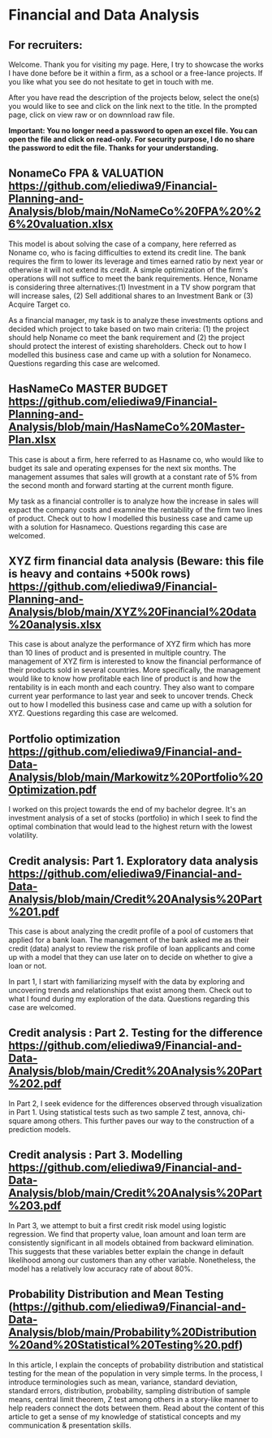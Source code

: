 # Financial and Data Analysis

## For recruiters:
Welcome. Thank you for visiting my page. Here, I try to showcase the works I have done before be it within a firm, as a school or a free-lance projects. If you like what you see do not hesitate to get in touch with me.

After you have read the description of the projects below, select the one(s) you would like to see and click on the link next to the title. In the prompted page, click on view raw or on downnload raw file. 

**Important: You no longer need a password to open an excel file. You can open the file and click on read-only.**
**For security purpose, I do no share the password to edit the file. Thanks for your understanding.**

## NonameCo FPA & VALUATION https://github.com/eliediwa9/Financial-Planning-and-Analysis/blob/main/NoNameCo%20FPA%20%26%20valuation.xlsx
This model is about solving the case of a company, here referred as Noname co, who is facing difficulties to extend its credit line. The bank requires the firm to lower its leverage and times earned ratio by next year or otherwise it will not extend its credit. A simple optimization of the firm's operations will not suffice to meet the bank requirements. Hence, Noname is considering three alternatives:(1) Investment in a TV show porgram that will increase sales, (2) Sell additional shares to an Investment Bank or (3) Acquire Target co. 

As a financial manager, my task is to analyze these investments options and decided which project to take  based on two main criteria: (1) the project should help Noname co meet the bank requirement and (2) the project should protect the interest of existing shareholders. Check out to how I modelled this business case and came up with a solution for Nonameco. Questions regarding this case are welcomed.


## HasNameCo MASTER BUDGET https://github.com/eliediwa9/Financial-Planning-and-Analysis/blob/main/HasNameCo%20Master-Plan.xlsx
This case is about a firm, here referred to as Hasname co, who would like to budget its sale and operating expenses for the next six months. The management assumes that sales will growth at a constant rate of 5% from the second month and forward starting at the current month figure.

My task as a financial controller is to analyze how the increase in sales will expact the company costs and examnine the rentability of the firm two lines of product. Check out to how I modelled this business case and came up with a solution for Hasnameco. Questions regarding this case are welcomed.


## XYZ firm financial data analysis (Beware: this file is heavy and contains +500k rows) https://github.com/eliediwa9/Financial-Planning-and-Analysis/blob/main/XYZ%20Financial%20data%20analysis.xlsx
This case is about analyze the performance of XYZ firm which has more than 10 lines of product and is presented in multiple country. The management of XYZ firm is interested to know the financial performance of their products sold in several countries. More specifically, the management would like to know how profitable each line of product is and how the rentability is in each month and each country. They also want to compare current year performance to last year and seek to uncover trends.	Check out to how I modelled this business case and came up with a solution for XYZ. Questions regarding this case are welcomed.

## Portfolio optimization https://github.com/eliediwa9/Financial-and-Data-Analysis/blob/main/Markowitz%20Portfolio%20Optimization.pdf
I worked on this project towards the end of my bachelor degree. It's an investment analysis of a set of stocks (portfolio) in which I seek to find the optimal combination that would lead to the highest return with the lowest volatility. 

## Credit analysis: Part 1. Exploratory data analysis https://github.com/eliediwa9/Financial-and-Data-Analysis/blob/main/Credit%20Analysis%20Part%201.pdf
This case is about analyzing the credit profile of a pool of customers that applied for a bank loan. The management of the bank asked me as their credit (data) analyst to review the risk profile of loan applicants and come up with a model that they can use later on to decide on whether to give a loan or not. 

In part 1, I start with familiarizing myself with the data by exploring and uncovering trends and relationships that exist among them. Check out to what I found during my exploration of the data. Questions regarding this case are welcomed.

## Credit analysis : Part 2. Testing for the difference https://github.com/eliediwa9/Financial-and-Data-Analysis/blob/main/Credit%20Analysis%20Part%202.pdf
In Part 2, I seek evidence for the differences observed through visualization in Part 1. Using statistical tests such as two sample Z test, annova, chi-square among others. This further paves our way to the construction of a prediction models.

## Credit analysis : Part 3. Modelling https://github.com/eliediwa9/Financial-and-Data-Analysis/blob/main/Credit%20Analysis%20Part%203.pdf
In Part 3, we attempt to buit a first credit risk model using logistic regression. We find that property value, loan amount and loan term are consistently significant in all models obtained from backward elimination. This suggests that these variables better explain the change in default likelihood among our customers than any other variable. Nonetheless, the model has a relatively low accuracy rate of about 80%. 


## Probability Distribution and Mean Testing (https://github.com/eliediwa9/Financial-and-Data-Analysis/blob/main/Probability%20Distribution%20and%20Statistical%20Testing%20.pdf)
In this article, I explain the concepts of probability distribution and statistical testing for the mean of the population in very simple terms. In the process, I introduce terminologies such as mean, variance, standard deviation, standard errors, distribution, probability, sampling distribution of sample means, central limit theorem, Z test among others in a story-like manner to help readers connect the dots between them. Read about the content of this article to get a sense of my knowledge of statistical concepts and my communication & presentation skills.
